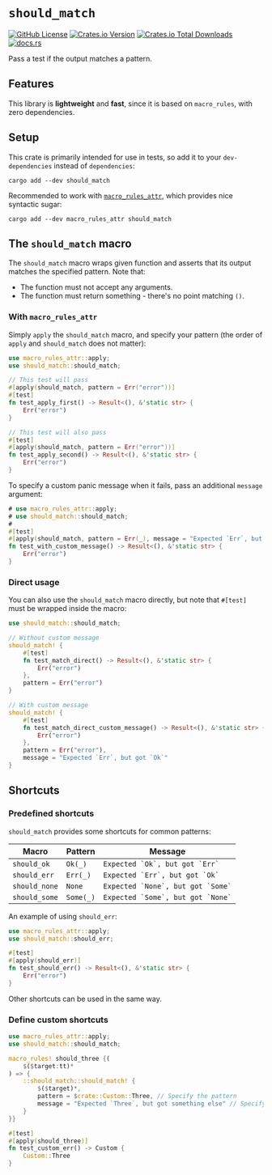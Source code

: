 # `should_match`

[![GitHub License](https://img.shields.io/github/license/PRO-2684/should_match?logo=opensourceinitiative)](https://github.com/PRO-2684/should_match/blob/main/LICENSE)
[![Crates.io Version](https://img.shields.io/crates/v/should_match?logo=rust)](https://crates.io/crates/should_match)
[![Crates.io Total Downloads](https://img.shields.io/crates/d/should_match?logo=rust)](https://crates.io/crates/should_match)
[![docs.rs](https://img.shields.io/docsrs/should_match?logo=rust)](https://docs.rs/should_match)

Pass a test if the output matches a pattern.

## Features

This library is **lightweight** and **fast**, since it is based on `macro_rules`, with zero dependencies.

## Setup

This crate is primarily intended for use in tests, so add it to your `dev-dependencies` instead of `dependencies`:

```shell
cargo add --dev should_match
```

Recommended to work with [`macro_rules_attr`](https://crates.io/crates/macro_rules_attr), which provides nice syntactic sugar:

```shell
cargo add --dev macro_rules_attr should_match
```

## The `should_match` macro

The `should_match` macro wraps given function and asserts that its output matches the specified pattern. Note that:

- The function must not accept any arguments.
- The function must return something - there's no point matching `()`.

### With `macro_rules_attr`

Simply `apply` the `should_match` macro, and specify your pattern (the order of `apply` and `should_match` does not matter):

```rust
use macro_rules_attr::apply;
use should_match::should_match;

// This test will pass
#[apply(should_match, pattern = Err("error"))]
#[test]
fn test_apply_first() -> Result<(), &'static str> {
    Err("error")
}

// This test will also pass
#[test]
#[apply(should_match, pattern = Err("error"))]
fn test_apply_second() -> Result<(), &'static str> {
    Err("error")
}
```

To specify a custom panic message when it fails, pass an additional `message` argument:

```rust
# use macro_rules_attr::apply;
# use should_match::should_match;
#
#[test]
#[apply(should_match, pattern = Err(_), message = "Expected `Err`, but got `Ok`")]
fn test_with_custom_message() -> Result<(), &'static str> {
    Err("error")
}
```

### Direct usage

You can also use the `should_match` macro directly, but note that `#[test]` must be wrapped inside the macro:

```rust
use should_match::should_match;

// Without custom message
should_match! {
    #[test]
    fn test_match_direct() -> Result<(), &'static str> {
        Err("error")
    },
    pattern = Err("error")
}

// With custom message
should_match! {
    #[test]
    fn test_match_direct_custom_message() -> Result<(), &'static str> {
        Err("error")
    },
    pattern = Err("error"),
    message = "Expected `Err`, but got `Ok`"
}
```

## Shortcuts

### Predefined shortcuts

`should_match` provides some shortcuts for common patterns:

| Macro | Pattern | Message |
| --- | --- | --- |
| `should_ok` | `Ok(_)` | `` Expected `Ok`, but got `Err` `` |
| `should_err` | `Err(_)` | `` Expected `Err`, but got `Ok` `` |
| `should_none` | `None` | `` Expected `None`, but got `Some` `` |
| `should_some` | `Some(_)` | `` Expected `Some`, but got `None` `` |

An example of using `should_err`:

```rust
use macro_rules_attr::apply;
use should_match::should_err;

#[test]
#[apply(should_err)]
fn test_should_err() -> Result<(), &'static str> {
    Err("error")
}
```

Other shortcuts can be used in the same way.

### Define custom shortcuts

```rust
use macro_rules_attr::apply;
use should_match::should_match;

macro_rules! should_three {(
    $($target:tt)*
) => {
    ::should_match::should_match! {
        $($target)*,
        pattern = $crate::Custom::Three, // Specify the pattern
        message = "Expected `Three`, but got something else" // Specify the message (optional)
    }
}}

#[test]
#[apply(should_three)]
fn test_custom_err() -> Custom {
    Custom::Three
}
```

